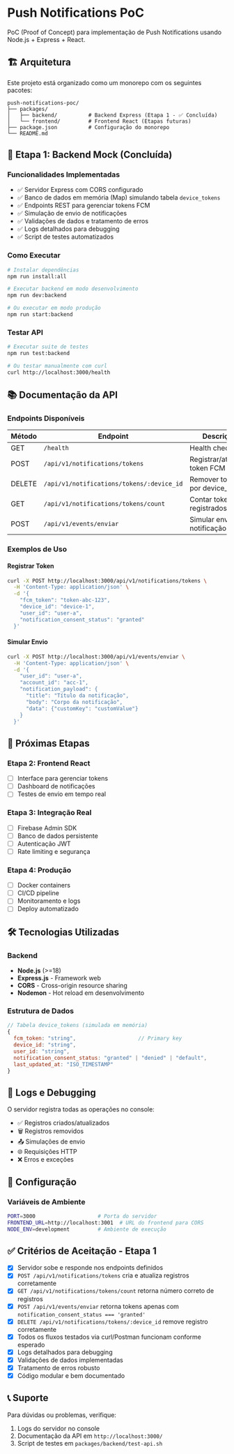 # Push Notifications PoC

PoC (Proof of Concept) para implementação de Push Notifications usando Node.js + Express + React.

## 🏗️ Arquitetura

Este projeto está organizado como um monorepo com os seguintes pacotes:

```
push-notifications-poc/
├── packages/
│   ├── backend/          # Backend Express (Etapa 1 - ✅ Concluída)
│   └── frontend/         # Frontend React (Etapas futuras)
├── package.json          # Configuração do monorepo
└── README.md
```

## 🚀 Etapa 1: Backend Mock (Concluída)

### Funcionalidades Implementadas

- ✅ Servidor Express com CORS configurado
- ✅ Banco de dados em memória (Map) simulando tabela `device_tokens`
- ✅ Endpoints REST para gerenciar tokens FCM
- ✅ Simulação de envio de notificações
- ✅ Validações de dados e tratamento de erros
- ✅ Logs detalhados para debugging
- ✅ Script de testes automatizados

### Como Executar

```bash
# Instalar dependências
npm run install:all

# Executar backend em modo desenvolvimento
npm run dev:backend

# Ou executar em modo produção
npm run start:backend
```

### Testar API

```bash
# Executar suite de testes
npm run test:backend

# Ou testar manualmente com curl
curl http://localhost:3000/health
```

## 📚 Documentação da API

### Endpoints Disponíveis

| Método | Endpoint                                  | Descrição                     |
| ------ | ----------------------------------------- | ----------------------------- |
| GET    | `/health`                                 | Health check                  |
| POST   | `/api/v1/notifications/tokens`            | Registrar/atualizar token FCM |
| DELETE | `/api/v1/notifications/tokens/:device_id` | Remover token por device_id   |
| GET    | `/api/v1/notifications/tokens/count`      | Contar tokens registrados     |
| POST   | `/api/v1/events/enviar`                   | Simular envio de notificação  |

### Exemplos de Uso

#### Registrar Token

```bash
curl -X POST http://localhost:3000/api/v1/notifications/tokens \
  -H 'Content-Type: application/json' \
  -d '{
    "fcm_token": "token-abc-123",
    "device_id": "device-1",
    "user_id": "user-a",
    "notification_consent_status": "granted"
  }'
```

#### Simular Envio

```bash
curl -X POST http://localhost:3000/api/v1/events/enviar \
  -H 'Content-Type: application/json' \
  -d '{
    "user_id": "user-a",
    "account_id": "acc-1",
    "notification_payload": {
      "title": "Título da notificação",
      "body": "Corpo da notificação",
      "data": {"customKey": "customValue"}
    }
  }'
```

## 🔮 Próximas Etapas

### Etapa 2: Frontend React

- [ ] Interface para gerenciar tokens
- [ ] Dashboard de notificações
- [ ] Testes de envio em tempo real

### Etapa 3: Integração Real

- [ ] Firebase Admin SDK
- [ ] Banco de dados persistente
- [ ] Autenticação JWT
- [ ] Rate limiting e segurança

### Etapa 4: Produção

- [ ] Docker containers
- [ ] CI/CD pipeline
- [ ] Monitoramento e logs
- [ ] Deploy automatizado

## 🛠️ Tecnologias Utilizadas

### Backend

- **Node.js** (>=18)
- **Express.js** - Framework web
- **CORS** - Cross-origin resource sharing
- **Nodemon** - Hot reload em desenvolvimento

### Estrutura de Dados

```javascript
// Tabela device_tokens (simulada em memória)
{
  fcm_token: "string",                    // Primary key
  device_id: "string",
  user_id: "string",
  notification_consent_status: "granted" | "denied" | "default",
  last_updated_at: "ISO_TIMESTAMP"
}
```

## 📝 Logs e Debugging

O servidor registra todas as operações no console:

- ✅ Registros criados/atualizados
- 🗑️ Registros removidos
- 📤 Simulações de envio
- 🌐 Requisições HTTP
- ❌ Erros e exceções

## 🔧 Configuração

### Variáveis de Ambiente

```bash
PORT=3000                    # Porta do servidor
FRONTEND_URL=http://localhost:3001  # URL do frontend para CORS
NODE_ENV=development         # Ambiente de execução
```

## ✅ Critérios de Aceitação - Etapa 1

- [x] Servidor sobe e responde nos endpoints definidos
- [x] `POST /api/v1/notifications/tokens` cria e atualiza registros corretamente
- [x] `GET /api/v1/notifications/tokens/count` retorna número correto de registros
- [x] `POST /api/v1/events/enviar` retorna tokens apenas com `notification_consent_status === 'granted'`
- [x] `DELETE /api/v1/notifications/tokens/:device_id` remove registro corretamente
- [x] Todos os fluxos testados via curl/Postman funcionam conforme esperado
- [x] Logs detalhados para debugging
- [x] Validações de dados implementadas
- [x] Tratamento de erros robusto
- [x] Código modular e bem documentado

## 📞 Suporte

Para dúvidas ou problemas, verifique:

1. Logs do servidor no console
2. Documentação da API em `http://localhost:3000/`
3. Script de testes em `packages/backend/test-api.sh`
